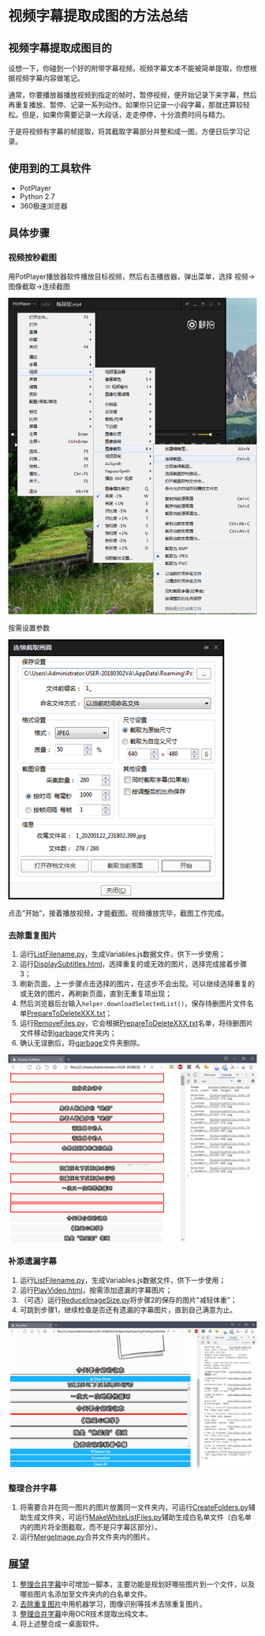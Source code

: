 # 视频字幕提取成图的方法总结 #

## 视频字幕提取成图目的 ##

设想一下，你碰到一个好的附带字幕视频，视频字幕文本不能被简单提取，你想根据视频字幕内容做笔记。

通常，你要播放器播放视频到指定的帧时，暂停视频，便开始记录下来字幕，然后再重复播放、暂停、记录一系列动作。如果你只记录一小段字幕，那就还算较轻松。但是，如果你需要记录一大段话，走走停停，十分浪费时间与精力。

于是将视频有字幕的帧提取，将其截取字幕部分并整和成一图，方便日后学习记录。

## 使用到的工具软件 ##

- PotPlayer
- Python 2.7
- 360极速浏览器

## 具体步骤 ##

### 视频按秒截图 ###

用PotPlayer播放器软件播放目标视频，然后右击播放器，弹出菜单，选择 视频->图像截取->连续截图

![](image/01.png)

按需设置参数

![](image/02.png)

点击“开始”，接着播放视频，才能截图。视频播放完毕，截图工作完成。

### 去除重复图片 ###

1. 运行[ListFilename.py](script/ListFilename.py)，生成Variables.js数据文件，供下一步使用；
2. 运行[DisplaySubtitles.html](script/DisplaySubtitles.html)，选择重复的或无效的图片，选择完成接着步骤3；
3. 刷新页面，上一步骤点击选择的图片，在这步不会出现。可以继续选择重复的或无效的图片，再刷新页面，直到无重复项出现；
4. 然后浏览器后台输入`helper.downloadSelectedList()`，保存待删图片文件名单[PrepareToDeleteXXX.txt](#)；
5. 运行[RemoveFiles.py](script/RemoveFiles.py)，它会根据[PrepareToDeleteXXX.txt](#)名单，将待删图片文件移动到[garbage](garbage)文件夹内；
6. 确认无误删后，将[garbage](garbage)文件夹删除。


![](image/03.png)

### 补添遗漏字幕 ###

1. 运行[ListFilename.py](script/ListFilename.py)，生成Variables.js数据文件，供下一步使用；
2. 运行[PlayVideo.html](script/PlayVideo.html)，按需添加遗漏的字幕图片；
3. （可选）运行[ReduceImageSize.py](script/ReduceImageSize.py)将步骤2的保存的图片"减轻体重"；
4. 可跳到步骤1，继续检查是否还有遗漏的字幕图片，直到自己满意为止。

![](image/04.png)

### 整理合并字幕 ###

1. 将需要合并在同一图片的图片放置同一文件夹内，可运行[CreateFolders.py](script/CreateFolders.py)辅助生成文件夹，可运行[MakeWhiteListFiles.py](script/MakeWhiteListFiles.py)辅助生成白名单文件（白名单内的图片将全图截取，而不是只字幕区部分）。
2. 运行[MergeImage.py](script/MergeImage.py)合并文件夹内的图片。


## 展望 ##

1. [整理合并字幕](#整理合并字幕)中可增加一脚本，主要功能是规划好哪些图片到一个文件，以及哪些图片名添加至文件夹内的白名单文件。
2. [去除重复图片](#去除重复图片)中用机器学习，图像识别等技术去除重复图片。
3. [整理合并字幕](#整理合并字幕)中用OCR技术提取出纯文本。
4. 将上述整合成一桌面软件。

